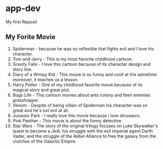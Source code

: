 # app-dev
My first Reposit

## My Forite Movie
1. Spiderman - because he was so reflexible that fights evil and I love his character.
2. Tom and Jerry - This is my most favorite childhood cartoon.
3. Gravity Falls - I love this cartoon because of its character design and story line.
4. Diary of a Wimpy Kid - This movie is so funny and cooll at the sametime moreover, it teaches us a lesson.
5. Harry Potter - One of my childhood favorite movie because of its magical story and great plot.
6. Bugs Life - This cartoon movies about ants colony and their enemies grasshopper.
7. Venom - Despite of being villain of Spiderman his character was so great and he's not evil at all.
8. Jurassic Park - I really love this movie because i love dinosaurs.
9. Pink Panther - This movie is about the funny detective.
10. Star Wars - The story of the original trilogy focuses on Luke Skywalker's quest to become a Jedi, his struggle with the evil Imperial agent Darth Vader, and the struggle of the Rebel Alliance to free the galaxy from the clutches of the Galactic Empire.
